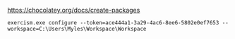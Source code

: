 https://chocolatey.org/docs/create-packages


`exercism.exe configure --token=ace444a1-3a29-4ac6-8ee6-5802e0ef7653 --workspace=C:\Users\Myles\Workspace\Workspace`
